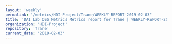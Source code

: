```yaml
---
layout: 'weekly'
permalink: '/metrics/HDI-Project/Trane/WEEKLY-REPORT-2019-02-03'
title: 'DAI Lab OSS Metrics Metrics report for Trane | WEEKLY-REPORT-2019-02-03'
organization: 'HDI-Project'
repository: 'Trane'
current_date: '2019-02-03'
---
```


